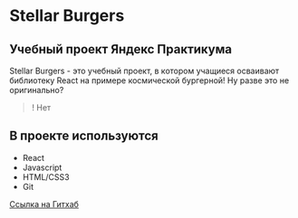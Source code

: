 # Stellar Burgers
## Учебный проект Яндекс Практикума

Stellar Burgers - это учебный проект, в котором учащиеся
осваивают библиотеку React на примере космической бургерной!
Ну разве это не оригинально?
>! Нет

## В проекте используются

- React
- Javascript
- HTML/CSS3
- Git

[Ссылка на Гитхаб](https://github.com/0xFED1A/react-burger)
